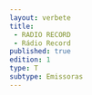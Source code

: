 ```yaml
---
layout: verbete
title:
 - RADIO RECORD
 - Rádio Record
published: true
edition: 1  
type: T
subtype: Emissoras
---
```


